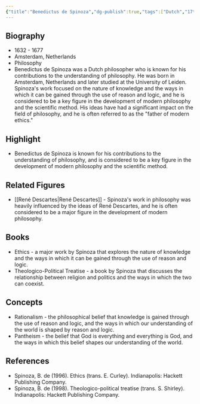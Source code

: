 ```yaml
---
{"title":"Benedictus de Spinoza","dg-publish":true,"tags":["Dutch","17th century","figures","renaissance-era"],"born-date":1632,"keywords":"Benedictus de Spinoza, philosophy, Netherlands","aliases":"Dutch philosopher","permalink":"/philosophers/renaissance-era/benedictus-spinoza/","dgPassFrontmatter":true}
---
```


## Biography

-   1632 - 1677
-   Amsterdam, Netherlands
-   Philosophy
-   Benedictus de Spinoza was a Dutch philosopher who is known for his contributions to the understanding of philosophy. He was born in Amsterdam, Netherlands and later studied at the University of Leiden. Spinoza's work focused on the nature of knowledge and the ways in which it can be gained through the use of reason and logic, and he is considered to be a key figure in the development of modern philosophy and the scientific method. His ideas have had a significant impact on the field of philosophy, and he is often referred to as the "father of modern ethics."

## Highlight

-   Benedictus de Spinoza is known for his contributions to the understanding of philosophy, and is considered to be a key figure in the development of modern philosophy and the scientific method.

## Related Figures

-   [[René Descartes\|René Descartes]] - Spinoza's work in philosophy was heavily influenced by the ideas of René Descartes, and he is often considered to be a major figure in the development of modern philosophy.

## Books

-   Ethics - a major work by Spinoza that explores the nature of knowledge and the ways in which it can be gained through the use of reason and logic.
-   Theologico-Political Treatise - a book by Spinoza that discusses the relationship between religion and politics and the ways in which the two can coexist.

## Concepts

-   Rationalism - the philosophical belief that knowledge is gained through the use of reason and logic, and the ways in which our understanding of the world is shaped by reason and logic.
-   Pantheism - the belief that God is everything and everything is God, and the ways in which this belief shapes our understanding of the world.

## References

-   Spinoza, B. de (1996). Ethics (trans. E. Curley). Indianapolis: Hackett Publishing Company.
-   Spinoza, B. de (1998). Theologico-political treatise (trans. S. Shirley). Indianapolis: Hackett Publishing Company.